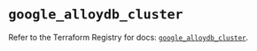 # `google_alloydb_cluster`

Refer to the Terraform Registry for docs: [`google_alloydb_cluster`](https://registry.terraform.io/providers/hashicorp/google/5.21.0/docs/resources/alloydb_cluster).
